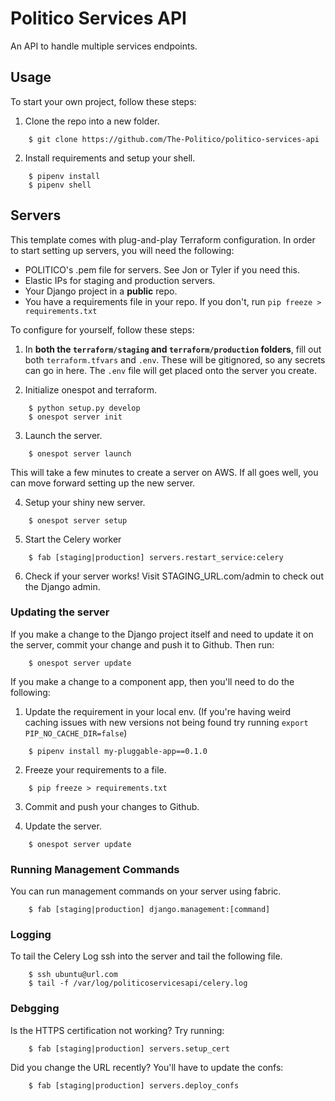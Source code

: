 # Politico Services API

An API to handle multiple services endpoints.

## Usage

To start your own project, follow these steps:

1. Clone the repo into a new folder.

```
    $ git clone https://github.com/The-Politico/politico-services-api
```

2. Install requirements and setup your shell.

```
    $ pipenv install
    $ pipenv shell
```

## Servers

This template comes with plug-and-play Terraform configuration. In order to start setting up servers, you will need the following:

- POLITICO's .pem file for servers. See Jon or Tyler if you need this.
- Elastic IPs for staging and production servers.
- Your Django project in a **public** repo.
- You have a requirements file in your repo. If you don't, run `pip freeze > requirements.txt`

To configure for yourself, follow these steps:

1. In **both the `terraform/staging` and `terraform/production` folders**, fill out both `terraform.tfvars` and `.env`. These will be gitignored, so any secrets can go in here. The `.env` file will get placed onto the server you create.

2. Initialize onespot and terraform.

```
    $ python setup.py develop
    $ onespot server init
```

3. Launch the server.

```
    $ onespot server launch
```

This will take a few minutes to create a server on AWS. If all goes well, you can move forward setting up the new server.

4. Setup your shiny new server.

```
    $ onespot server setup
```

5. Start the Celery worker

```
    $ fab [staging|production] servers.restart_service:celery
```

6. Check if your server works! Visit STAGING_URL.com/admin to check out the Django admin.

### Updating the server

If you make a change to the Django project itself and need to update it on the server, commit your change and push it to Github. Then run:

```
    $ onespot server update
```

If you make a change to a component app, then you'll need to do the following:

1. Update the requirement in your local env. (If you're having weird caching issues with new versions not being found try running `export PIP_NO_CACHE_DIR=false`)

```
    $ pipenv install my-pluggable-app==0.1.0
```

2. Freeze your requirements to a file.

```
    $ pip freeze > requirements.txt
```

3. Commit and push your changes to Github.

4. Update the server.

```
    $ onespot server update
```

### Running Management Commands

You can run management commands on your server using fabric.

```
    $ fab [staging|production] django.management:[command]
```

### Logging

To tail the Celery Log ssh into the server and tail the following file.
```
    $ ssh ubuntu@url.com
    $ tail -f /var/log/politicoservicesapi/celery.log
```

### Debgging

Is the HTTPS certification not working? Try running:
```
    $ fab [staging|production] servers.setup_cert
```

Did you change the URL recently? You'll have to update the confs:
```
    $ fab [staging|production] servers.deploy_confs
```
